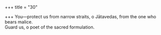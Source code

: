 +++
title = "30"

+++
You—protect us from narrow straits, o Jātavedas, from the one who  bears malice.  
Guard us, o poet of the sacred formulation.  